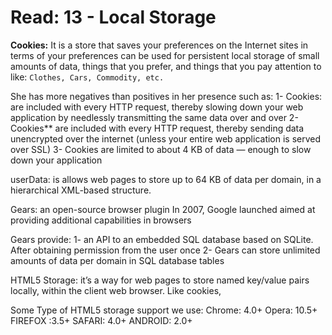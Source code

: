 # Read: 13 - Local Storage
**Cookies:** It is a store that saves your preferences on the Internet sites in terms of your preferences can be used for persistent local storage of small amounts of data, things that you prefer, and things that you pay attention to like: ``Clothes, Cars, Commodity, etc.``
 

She has more negatives than positives in her presence such as:
1- Cookies: are included with every HTTP request, thereby slowing down your web application by needlessly transmitting the same data over  and over
2- Cookies** are included with every HTTP request, thereby sending data unencrypted over the internet (unless your entire web application is served over SSL)
3- Cookies are limited to about 4 KB of data — enough to slow down your application
 

 

userData: is allows web pages to store up to 64 KB of data per domain, in a hierarchical XML-based structure.
 

Gears: an open-source browser plugin In 2007, Google launched aimed at providing additional capabilities in browsers
 

Gears provide: 
1- an API to an embedded SQL database based on SQLite. After obtaining permission from the user once
2- Gears can store unlimited amounts of data per domain in SQL database tables 
 
HTML5 Storage: it’s a way for web pages to store named key/value pairs locally, within the client web browser. Like cookies,
 

Some Type of HTML5 storage support we use:
Chrome: 4.0+
Opera: 10.5+
FIREFOX :3.5+
SAFARI: 4.0+ 
ANDROID: 2.0+ 

 
